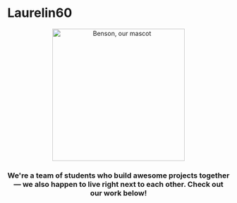 # Laurelin60

<p align="center">
  <img width=300 src="https://github.com/laurelin60/.github/assets/100006999/cdbfadc9-bfd0-4202-b8fc-00f61cd726f1" alt="Benson, our mascot"
</p>


  
<h3 align="center">We're a team of students who build awesome projects together — we also happen to live right next to each other. Check out our work below!</h3>

